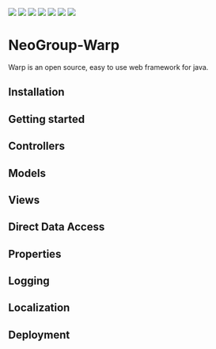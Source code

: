 ![](https://img.shields.io/travis/luismanuelamengual/NeoGroup-Warp.svg) 
![](https://img.shields.io/github/license/luismanuelamengual/NeoGroup-Warp.svg)
![](https://img.shields.io/maven-central/v/com.github.luismanuelamengual/NeoGroup-Warp.svg)
![](https://img.shields.io/github/forks/luismanuelamengual/NeoGroup-Warp.svg?style=social&label=Fork)
![](https://img.shields.io/github/stars/luismanuelamengual/NeoGroup-Warp.svg?style=social&label=Star)
![](https://img.shields.io/github/watchers/luismanuelamengual/NeoGroup-Warp.svg?style=social&label=Watch)
![](https://img.shields.io/github/followers/luismanuelamengual.svg?style=social&label=Follow)

# NeoGroup-Warp

Warp is an open source, easy to use web framework for java.

Installation
---------------

Getting started
---------------

Controllers
---------------

Models
---------------

Views
---------------

Direct Data Access
---------------

Properties
---------------

Logging
---------------

Localization
---------------

Deployment
---------------
